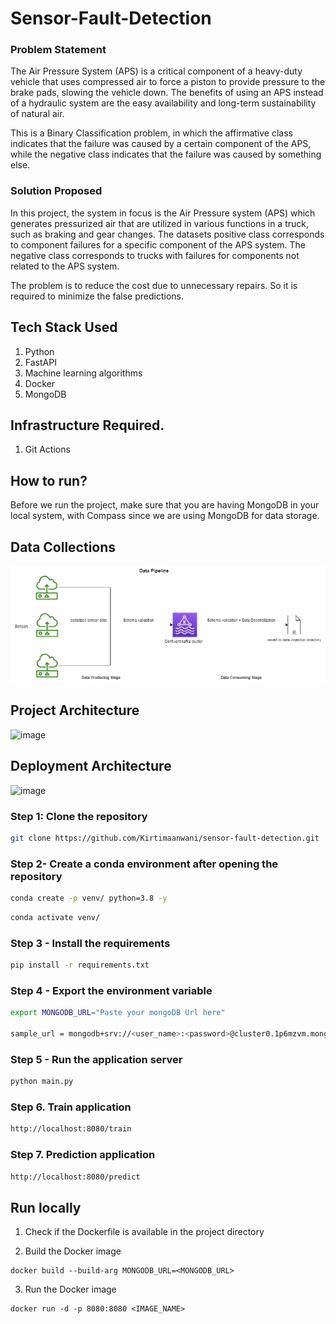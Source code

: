 
# Sensor-Fault-Detection

### Problem Statement
The Air Pressure System (APS) is a critical component of a heavy-duty vehicle that uses compressed air to force a piston to provide pressure to the brake pads, slowing the vehicle down. The benefits of using an APS instead of a hydraulic system are the easy availability and long-term sustainability of natural air.

This is a Binary Classification problem, in which the affirmative class indicates that the failure was caused by a certain component of the APS, while the negative class
indicates that the failure was caused by something else.

### Solution Proposed 
In this project, the system in focus is the Air Pressure system (APS) which generates pressurized air that are utilized in various functions in a truck, such as braking and gear changes. The datasets positive class corresponds to component failures for a specific component of the APS system. The negative class corresponds to trucks with failures for components not related to the APS system.

The problem is to reduce the cost due to unnecessary repairs. So it is required to minimize the false predictions.
## Tech Stack Used
1. Python 
2. FastAPI 
3. Machine learning algorithms
4. Docker
5. MongoDB

## Infrastructure Required.

1. Git Actions

## How to run?
Before we run the project, make sure that you are having MongoDB in your local system, with Compass since we are using MongoDB for data storage.

## Data Collections
![image](data%20pipeline.drawio.png)

## Project Architecture
![image]()


## Deployment Architecture
![image]()


### Step 1: Clone the repository
```bash
git clone https://github.com/Kirtimaanwani/sensor-fault-detection.git
```

### Step 2- Create a conda environment after opening the repository

```bash
conda create -p venv/ python=3.8 -y
```

```bash
conda activate venv/
```

### Step 3 - Install the requirements
```bash
pip install -r requirements.txt
```

### Step 4 - Export the environment variable
```bash
export MONGODB_URL="Paste your mongoDB Url here"

sample_url = mongodb+srv://<user_name>:<password>@cluster0.1p6mzvm.mongodb.net/test

```

### Step 5 - Run the application server
```bash
python main.py
```

### Step 6. Train application
```bash
http://localhost:8080/train

```

### Step 7. Prediction application
```bash
http://localhost:8080/predict

```

## Run locally

1. Check if the Dockerfile is available in the project directory


2. Build the Docker image
```
docker build --build-arg MONGODB_URL=<MONGODB_URL>
```

3. Run the Docker image
```
docker run -d -p 8080:8080 <IMAGE_NAME>
```


